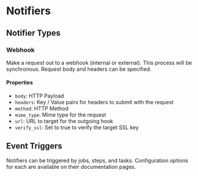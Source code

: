# Notifiers #

## Notifier Types ##

### Webhook ###

Make a request out to a webhook (internal or external).  This process will be synchronous.  Request body and headers can be specified.

#### Properties ####

* `body`: HTTP Payload
* `headers`: Key / Value pairs for headers to submit with the request
* `method`: HTTP Method
* `mime_type`: Mime type for the request
* `url`: URL to target for the outgoing hook
* `verify_ssl`: Set to true to verify the target SSL key

## Event Triggers ##

Notifiers can be triggered by jobs, steps, and tasks.  Configuration options for each are available on their documentation pages.
